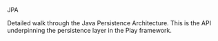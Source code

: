 JPA

Detailed walk through the Java Persistence Architecture. This is the API underpinning the persistence layer in the Play framework.